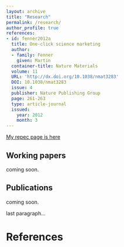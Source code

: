 ```yaml
---
layout: archive
title: "Research"
permalink: /research/
author_profile: true
references:
- id: fenner2012a
  title: One-click science marketing
  author:
  - family: Fenner
    given: Martin
  container-title: Nature Materials
  volume: 11
  URL: 'http://dx.doi.org/10.1038/nmat3283'
  DOI: 10.1038/nmat3283
  issue: 4
  publisher: Nature Publishing Group
  page: 261-263
  type: article-journal
  issued:
    year: 2012
    month: 3
---
```


[My repec page is here](https://ideas.repec.org/f/psa1145.html)

## Working papers

coming soon.



## Publications

coming soon.

last paragraph...

# References

